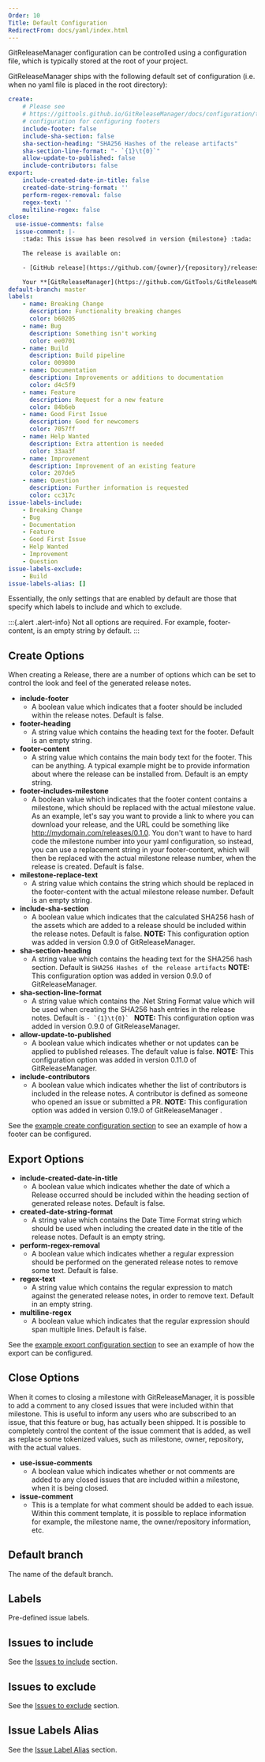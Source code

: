 ```yaml
---
Order: 10
Title: Default Configuration
RedirectFrom: docs/yaml/index.html
---
```


GitReleaseManager configuration can be controlled using a configuration
file, which is typically stored at the root of your project.

GitReleaseManager ships with the following default set of configuration (i.e.
when no yaml file is placed in the root directory):

```yaml
create:
    # Please see
    # https://gittools.github.io/GitReleaseManager/docs/configuration/template-configuration#editing-the-templates
    # configuration for configuring footers
    include-footer: false
    include-sha-section: false
    sha-section-heading: "SHA256 Hashes of the release artifacts"
    sha-section-line-format: "- `{1}\t{0}`"
    allow-update-to-published: false
    include-contributors: false
export:
    include-created-date-in-title: false
    created-date-string-format: ''
    perform-regex-removal: false
    regex-text: ''
    multiline-regex: false
close:
  use-issue-comments: false
  issue-comment: |-
    :tada: This issue has been resolved in version {milestone} :tada:

    The release is available on:

    - [GitHub release](https://github.com/{owner}/{repository}/releases/tag/{milestone})

    Your **[GitReleaseManager](https://github.com/GitTools/GitReleaseManager)** bot :package::rocket:
default-branch: master
labels:
    - name: Breaking Change
      description: Functionality breaking changes
      color: b60205
    - name: Bug
      description: Something isn't working
      color: ee0701
    - name: Build
      description: Build pipeline
      color: 009800
    - name: Documentation
      description: Improvements or additions to documentation
      color: d4c5f9
    - name: Feature
      description: Request for a new feature
      color: 84b6eb
    - name: Good First Issue
      description: Good for newcomers
      color: 7057ff
    - name: Help Wanted
      description: Extra attention is needed
      color: 33aa3f
    - name: Improvement
      description: Improvement of an existing feature
      color: 207de5
    - name: Question
      description: Further information is requested
      color: cc317c
issue-labels-include:
    - Breaking Change
    - Bug
    - Documentation
    - Feature
    - Good First Issue
    - Help Wanted
    - Improvement
    - Question
issue-labels-exclude:
    - Build
issue-labels-alias: []
```

Essentially, the only settings that are enabled by default are those that
specify which labels to include and which to exclude.

:::{.alert .alert-info}
Not all options are required. For example, footer-content, is an empty string
by default.
:::

## Create Options

When creating a Release, there are a number of options which can be set to
control the look and feel of the generated release notes.

- **include-footer**
  - A boolean value which indicates that a footer should be included within the
        release notes. Default is false.
- **footer-heading**
  - A string value which contains the heading text for the footer. Default is
        an empty string.
- **footer-content**
  - A string value which contains the main body text for the footer. This can
        be anything. A typical example might be to provide information about where
        the release can be installed from. Default is an empty string.
- **footer-includes-milestone**
  - A boolean value which indicates that the footer content contains a
        milestone, which should be replaced with the actual milestone value. As an
        example, let's say you want to provide a link to where you can download your
        release, and the URL could be something like
        <http://mydomain.com/releases/0.1.0>. You don't want to have to hard code
        the milestone number into your yaml configuration, so instead, you can use
        a replacement string in your footer-content, which will then be replaced
        with the actual milestone release number, when the release is created. Default
        is false.
- **milestone-replace-text**
  - A string value which contains the string which should be replaced in the
        footer-content with the actual milestone release number. Default is an empty
        string.
- **include-sha-section**
  - A boolean value which indicates that the calculated SHA256 hash of the
        assets which are added to a release should be included within the release
        notes. Default is false. **NOTE:** This configuration option was added
        in version 0.9.0 of GitReleaseManager.
- **sha-section-heading**
  - A string value which contains the heading text for the SHA256 hash section.
        Default is `SHA256 Hashes of the release artifacts` **NOTE:** This
        configuration option was added
        in version 0.9.0 of GitReleaseManager.
- **sha-section-line-format**
  - A string value which contains the .Net String Format value which will be
        used when creating the SHA256 hash entries in the release notes.
        Default is ``- `{1}\t{0}` `` **NOTE:** This configuration option was added
        in version 0.9.0 of GitReleaseManager.
- **allow-update-to-published**
  - A boolean value which indicates whether or not updates can be applied to
        published releases. The default value is false. **NOTE:** This
        configuration option was added in version 0.11.0 of GitReleaseManager.
- **include-contributors**
  - A boolean value which indicates whether the list of contributors is included
      in the release notes. A contributor is defined as someone who opened an issue
      or submitted a PR. **NOTE:** This configuration option was added in version
      0.19.0 of GitReleaseManager .

See the [example create configuration section](create-configuration) to see an
example of how a footer can be configured.

## Export Options

- **include-created-date-in-title**
  - A boolean value which indicates whether the date of which a Release occurred
        should be included within the heading section of generated release notes.
        Default is false.
- **created-date-string-format**
  - A string value which contains the Date Time Format string which should be
        used when including the created date in the title of the release notes.
        Default is an empty string.
- **perform-regex-removal**
  - A boolean value which indicates whether a regular expression should be
        performed on the generated release notes to remove some text. Default is
        false.
- **regex-text**
  - A string value which contains the regular expression to match against the
        generated release notes, in order to remove text. Default in an empty string.
- **multiline-regex**
  - A boolean value which indicates that the regular expression should span
        multiple lines. Default is false.

See the [example export configuration section](export-configuration) to see an
example of how the export can be configured.

## Close Options

When it comes to closing a milestone with GitReleaseManager, it is possible to
add a comment to any closed issues that were included within that milestone.
This is useful to inform any users who are subscribed to an issue, that this
feature or bug, has actually been shipped.  It is possible to completely control
the content of the issue comment that is added, as well as replace some
tokenized values, such as milestone, owner, repository, with the actual values.

- **use-issue-comments**
  - A boolean value which indicates whether or not comments are added to any
      closed issues that are included within a milestone, when it is being
      closed.
- **issue-comment**
  - This is a template for what comment should be added to each issue.  Within
      this comment template, it is possible to replace information for example,
      the milestone name, the owner/repository information, etc.

## Default branch

The name of the default branch.

## Labels

Pre-defined issue labels.

## Issues to include

See the [Issues to include](include-issues) section.

## Issues to exclude

See the [Issues to exclude](exclude-issues) section.

## Issue Labels Alias

See the [Issue Label Alias](label-aliases) section.

